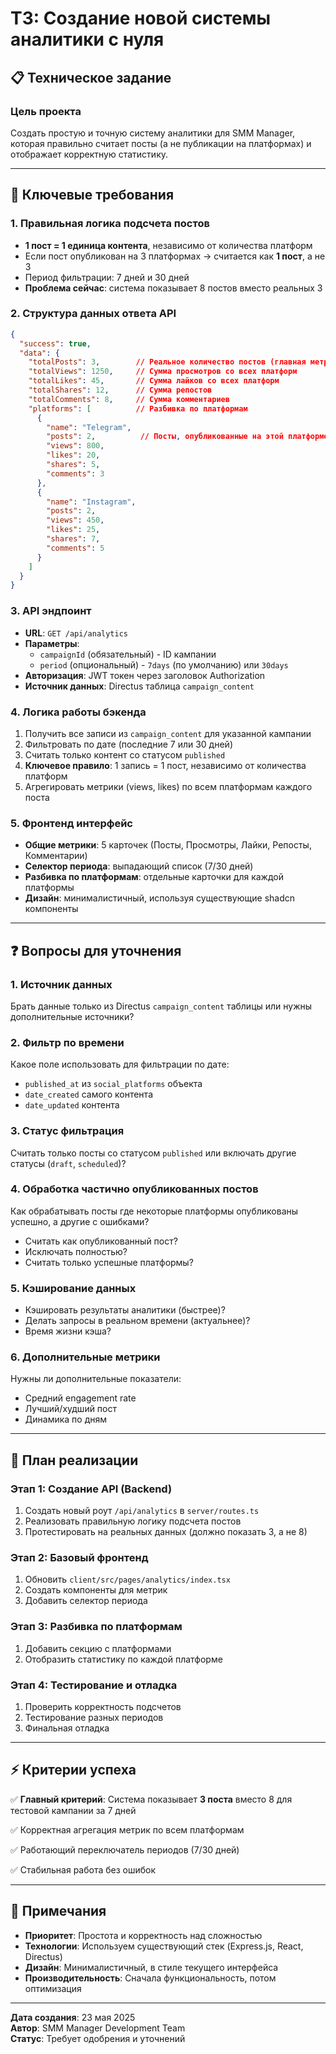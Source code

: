 # ТЗ: Создание новой системы аналитики с нуля

## 📋 Техническое задание

### **Цель проекта**
Создать простую и точную систему аналитики для SMM Manager, которая правильно считает посты (а не публикации на платформах) и отображает корректную статистику.

---

## 🎯 **Ключевые требования**

### **1. Правильная логика подсчета постов**
- **1 пост = 1 единица контента**, независимо от количества платформ
- Если пост опубликован на 3 платформах → считается как **1 пост**, а не 3
- Период фильтрации: 7 дней и 30 дней
- **Проблема сейчас**: система показывает 8 постов вместо реальных 3

### **2. Структура данных ответа API**
```json
{
  "success": true,
  "data": {
    "totalPosts": 3,        // Реальное количество постов (главная метрика)
    "totalViews": 1250,     // Сумма просмотров со всех платформ
    "totalLikes": 45,       // Сумма лайков со всех платформ
    "totalShares": 12,      // Сумма репостов
    "totalComments": 8,     // Сумма комментариев
    "platforms": [          // Разбивка по платформам
      {
        "name": "Telegram",
        "posts": 2,          // Посты, опубликованные на этой платформе
        "views": 800,
        "likes": 20,
        "shares": 5,
        "comments": 3
      },
      {
        "name": "Instagram", 
        "posts": 2,
        "views": 450,
        "likes": 25,
        "shares": 7,
        "comments": 5
      }
    ]
  }
}
```

### **3. API эндпоинт**
- **URL**: `GET /api/analytics`
- **Параметры**: 
  - `campaignId` (обязательный) - ID кампании
  - `period` (опциональный) - `7days` (по умолчанию) или `30days`
- **Авторизация**: JWT токен через заголовок Authorization
- **Источник данных**: Directus таблица `campaign_content`

### **4. Логика работы бэкенда**
1. Получить все записи из `campaign_content` для указанной кампании
2. Фильтровать по дате (последние 7 или 30 дней)
3. Считать только контент со статусом `published`
4. **Ключевое правило**: 1 запись = 1 пост, независимо от количества платформ
5. Агрегировать метрики (views, likes) по всем платформам каждого поста

### **5. Фронтенд интерфейс**
- **Общие метрики**: 5 карточек (Посты, Просмотры, Лайки, Репосты, Комментарии)
- **Селектор периода**: выпадающий список (7/30 дней)
- **Разбивка по платформам**: отдельные карточки для каждой платформы
- **Дизайн**: минималистичный, используя существующие shadcn компоненты

---

## ❓ **Вопросы для уточнения**

### **1. Источник данных**
Брать данные только из Directus `campaign_content` таблицы или нужны дополнительные источники?

### **2. Фильтр по времени**
Какое поле использовать для фильтрации по дате:
- `published_at` из `social_platforms` объекта
- `date_created` самого контента
- `date_updated` контента

### **3. Статус фильтрация**
Считать только посты со статусом `published` или включать другие статусы (`draft`, `scheduled`)?

### **4. Обработка частично опубликованных постов**
Как обрабатывать посты где некоторые платформы опубликованы успешно, а другие с ошибками?
- Считать как опубликованный пост?
- Исключать полностью?
- Считать только успешные платформы?

### **5. Кэширование данных**
- Кэшировать результаты аналитики (быстрее)?
- Делать запросы в реальном времени (актуальнее)?
- Время жизни кэша?

### **6. Дополнительные метрики**
Нужны ли дополнительные показатели:
- Средний engagement rate
- Лучший/худший пост
- Динамика по дням

---

## 🔧 **План реализации**

### **Этап 1**: Создание API (Backend)
1. Создать новый роут `/api/analytics` в `server/routes.ts`
2. Реализовать правильную логику подсчета постов
3. Протестировать на реальных данных (должно показать 3, а не 8)

### **Этап 2**: Базовый фронтенд
1. Обновить `client/src/pages/analytics/index.tsx`
2. Создать компоненты для метрик
3. Добавить селектор периода

### **Этап 3**: Разбивка по платформам
1. Добавить секцию с платформами
2. Отобразить статистику по каждой платформе

### **Этап 4**: Тестирование и отладка
1. Проверить корректность подсчетов
2. Тестирование разных периодов
3. Финальная отладка

---

## ⚡ **Критерии успеха**

✅ **Главный критерий**: Система показывает **3 поста** вместо 8 для тестовой кампании за 7 дней

✅ Корректная агрегация метрик по всем платформам

✅ Работающий переключатель периодов (7/30 дней)

✅ Стабильная работа без ошибок

---

## 📝 **Примечания**

- **Приоритет**: Простота и корректность над сложностью
- **Технологии**: Используем существующий стек (Express.js, React, Directus)
- **Дизайн**: Минималистичный, в стиле текущего интерфейса
- **Производительность**: Сначала функциональность, потом оптимизация

---

**Дата создания**: 23 мая 2025  
**Автор**: SMM Manager Development Team  
**Статус**: Требует одобрения и уточнений
